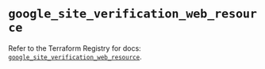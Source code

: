 # `google_site_verification_web_resource`

Refer to the Terraform Registry for docs: [`google_site_verification_web_resource`](https://registry.terraform.io/providers/hashicorp/google-beta/6.24.0/docs/resources/google_site_verification_web_resource).
